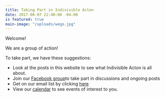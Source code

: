 ```yaml
---
title: Taking Part in Indivisible Acton
date: 2017-06-07 22:40:00 -04:00
is featured: true
main-image: "/uploads/wego.jpg"
---
```


Welcome!

We are a group of action!

To take part, we have these suggestions:
* Look at the posts in this website to see what Indivisible Acton is all about.
* Join our [Facebook group](http://www.facebook.com/groups/indivisibleacton)to take part in discussions and ongoing posts
* Get on our email list by clicking [here](http://eepurl.com/cHzvdX.) 
* View our [calendar](http://www.indivisibleacton.org/calendar.html) to see events of interest to you. 